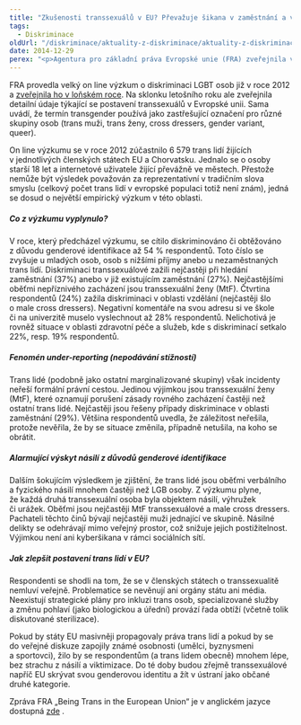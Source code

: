 ```yaml
---
title: "Zkušenosti transsexuálů v EU? Převažuje šikana v zaměstnání a ve škole, uvádí výzkum FRA"
tags:
  - Diskriminace
oldUrl: "/diskriminace/aktuality-z-diskriminace/aktuality-z-diskriminace-2014/zkusenosti-transsexualu-v-eu-prevazuje-sikana-v-zamestnani-a-ve-skole-uvadi-vyzkum-fr/"
date: 2014-12-29
perex: "<p>Agentura pro základní práva Evropské unie (FRA) zveřejnila výzkumnou zprávu, která popisuje diskriminaci transsexuálních osob žijících v EU, a to v různých oblastech života (zaměstnání, vzdělání, služby, zdravotní péče). FRA doporučuje všem státům výrazně posílit ochranu těchto osob, které patří ke zvlášť zranitelným skupinám ve společnosti. </p>"
---
```


<!-- imported from the old website -->

<p>FRA provedla velký on line výzkum o diskriminaci LGBT osob již v roce 2012 a <a href="http://www.ochrance.cz/diskriminace/aktuality-z-diskriminace/aktuality-z-diskriminace-2013/strach-a-diskriminace-jsou-pro-lgbt-komunitu-v-evrope-bezne-ukazuje-vyzkum-fra/" target="_blank">zveřejnila ho v loňském roce</a>. Na sklonku letošního roku ale zveřejnila detailní údaje týkající se postavení transsexuálů v Evropské unii. Sama uvádí, že termín transgender používá jako zastřešující označení pro různé skupiny osob (trans muži, trans ženy, cross dressers, gender variant, queer).</p><p>On line výzkumu se v roce 2012 zúčastnilo 6 579 trans lidí žijících v jednotlivých členských státech EU a Chorvatsku. Jednalo se o osoby starší 18 let a internetové uživatele žijící převážně ve městech. Přestože nemůže být výsledek považován za reprezentativní v tradičním slova smyslu (celkový počet trans lidí v evropské populaci totiž není znám), jedná se dosud o největší empirický výzkum v této oblasti. </p><h5>Co z výzkumu vyplynulo?</h5><p>V roce, který předcházel výzkumu, se cítilo diskriminováno či obtěžováno z důvodu genderové identifikace až 54 % respondentů. Toto číslo se zvyšuje u mladých osob, osob s nižšími příjmy anebo u nezaměstnaných trans lidí. Diskriminaci transsexuálové zažili nejčastěji při hledání zaměstnání (37%) anebo v již existujícím zaměstnání (27%). Nejčastějšími oběťmi nepříznivého zacházení jsou transsexuální ženy (MtF). Čtvrtina respondentů (24%) zažila diskriminaci v oblasti vzdělání (nejčastěji šlo o male cross dressers). Negativní komentáře na svou adresu si ve škole či na univerzitě muselo vyslechnout až 28% respondentů. Nelichotivá je rovněž situace v oblasti zdravotní péče a služeb, kde s diskriminací setkalo 22%, resp. 19% respondentů. </p><h5>Fenomén under-reporting (nepodávání stížností)</h5><p>Trans lidé (podobně jako ostatní marginalizované skupiny) však incidenty neřeší formální právní cestou. Jedinou výjimkou jsou transsexuální ženy (MtF), které oznamují porušení zásady rovného zacházení častěji než ostatní trans lidé. Nejčastěji jsou řešeny případy diskriminace v oblasti zaměstnání (29%). Většina respondentů uvedla, že záležitost neřešila, protože nevěřila, že by se situace změnila, případně netušila, na koho se obrátit.</p><h5>Alarmující výskyt násilí z důvodů genderové identifikace</h5><p>Dalším šokujícím výsledkem je zjištění, že trans lidé jsou oběťmi verbálního a fyzického násilí mnohem častěji než LGB osoby. Z výzkumu plyne, že každá druhá transsexuální osoba byla objektem násilí, výhružek či urážek. Oběťmi jsou nejčastěji MtF transsexuálové a male cross dressers. Pachateli těchto činů bývají nejčastěji muži jednající ve skupině. Násilné delikty se odehrávají mimo veřejný prostor, což snižuje jejich postižitelnost. Výjimkou není ani kyberšikana v rámci sociálních sítí.</p><h5>Jak zlepšit postavení trans lidí v EU?</h5><p>Respondenti se shodli na tom, že se v členských státech o transsexualitě nemluví veřejně. Problematice se nevěnují ani orgány státu ani média. Neexistují strategické plány pro inkluzi trans osob, specializované služby a změnu pohlaví (jako biologickou a úřední) provází řada obtíží (včetně tolik diskutované sterilizace). </p><p>Pokud by státy EU masivněji<a name="_GoBack"></a> propagovaly práva trans lidí a pokud by se do veřejné diskuze zapojily známé osobnosti (umělci, byznysmeni a sportovci), žilo by se respondentům (a trans lidem obecně) mnohem lépe, bez strachu z násilí a viktimizace. Do té doby budou zřejmě transsexuálové napříč EU skrývat svou genderovou identitu a žít v ústraní jako občané druhé kategorie.</p><p>Zpráva FRA „Being Trans in the European Union“ je v anglickém jazyce dostupná <a title="Otevření do nového okna" href="http://fra.europa.eu/sites/default/files/fra-2014-being-trans-eu-comparative_en.pdf" target="_blank">zde</a> <img alt="" src="https://www.ochrance.cz/typo3/ext/od_linkdesc/icons/external.gif" class="od_linkdesc_icon_external" />.</p><a name="_msocom_1"></a><p></p>

